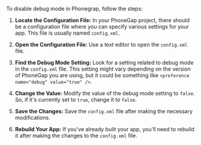 To disable debug mode in Phonegrap, follow the steps:

1. **Locate the Configuration File:** In your PhoneGap project, there should be a configuration file where you can specify various settings for your app. This file is usually named `config.xml`.

2. **Open the Configuration File:** Use a text editor to open the `config.xml` file.

3. **Find the Debug Mode Setting:** Look for a setting related to debug mode in the `config.xml` file. This setting might vary depending on the version of PhoneGap you are using, but it could be something like `<preference name="debug" value="true" />`.

4. **Change the Value:** Modify the value of the debug mode setting to `false`. So, if it's currently set to `true`, change it to `false`.

5. **Save the Changes:** Save the `config.xml` file after making the necessary modifications.

6. **Rebuild Your App:** If you've already built your app, you'll need to rebuild it after making the changes to the `config.xml` file.